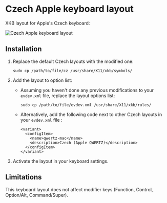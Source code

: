 # Czech Apple keyboard layout
XKB layout for Apple's Czech keyboard:

![Czech Apple keyboard layout](https://support.apple.com/library/content/dam/edam/applecare/images/cs_CZ/keyboards/czech_notebook.png "Czech Apple keyboard layout")


## Installation
1. Replace the default Czech layouts with the modified one:
    ```
    sudo cp /path/to/file/cz /usr/share/X11/xkb/symbols/
    ```

2. Add the layout to option list:
	- Assuming you haven't done any previous modifications to your `evdev.xml` file, replace the layout options list:
      ```
      sudo cp /path/to/file/evdev.xml /usr/share/X11/xkb/rules/
      ```
	- Alternatively, add the following code next to other Czech layouts in your `evdev.xml` file :
      ```
      <variant>
        <configItem>
          <name>qwertz-mac</name>
          <description>Czech (Apple QWERTZ)</description>
        </configItem>
      </variant> 
      ```
3. Activate the layout in your keyboard settings.

## Limitations
This keyboard layout does not affect modifier keys (Function, Control, Option/Alt, Command/Super). 
